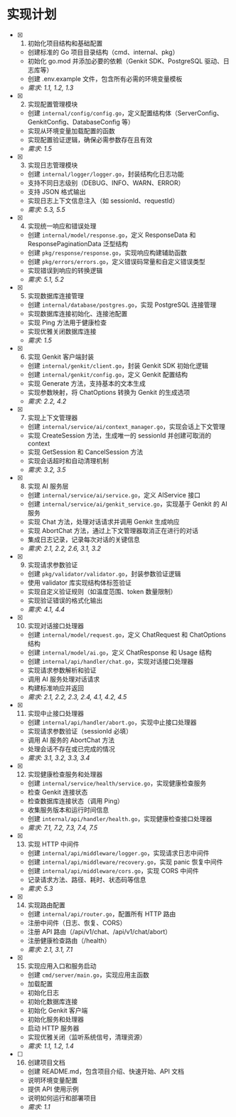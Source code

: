 # 实现计划

- [x] 1. 初始化项目结构和基础配置
  - 创建标准的 Go 项目目录结构（cmd、internal、pkg）
  - 初始化 go.mod 并添加必要的依赖（Genkit SDK、PostgreSQL 驱动、日志库等）
  - 创建 .env.example 文件，包含所有必需的环境变量模板
  - _需求: 1.1, 1.2, 1.3_

- [x] 2. 实现配置管理模块
  - 创建 `internal/config/config.go`，定义配置结构体（ServerConfig、GenkitConfig、DatabaseConfig 等）
  - 实现从环境变量加载配置的函数
  - 实现配置验证逻辑，确保必需参数存在且有效
  - _需求: 1.5_

- [x] 3. 实现日志管理模块
  - 创建 `internal/logger/logger.go`，封装结构化日志功能
  - 支持不同日志级别（DEBUG、INFO、WARN、ERROR）
  - 支持 JSON 格式输出
  - 实现日志上下文信息注入（如 sessionId、requestId）
  - _需求: 5.3, 5.5_

- [x] 4. 实现统一响应和错误处理
  - 创建 `internal/model/response.go`，定义 ResponseData 和 ResponsePaginationData 泛型结构
  - 创建 `pkg/response/response.go`，实现响应构建辅助函数
  - 创建 `pkg/errors/errors.go`，定义错误码常量和自定义错误类型
  - 实现错误到响应的转换逻辑
  - _需求: 5.1, 5.2_

- [x] 5. 实现数据库连接管理
  - 创建 `internal/database/postgres.go`，实现 PostgreSQL 连接管理
  - 实现数据库连接初始化、连接池配置
  - 实现 Ping 方法用于健康检查
  - 实现优雅关闭数据库连接
  - _需求: 1.5_

- [x] 6. 实现 Genkit 客户端封装
  - 创建 `internal/genkit/client.go`，封装 Genkit SDK 初始化逻辑
  - 创建 `internal/genkit/config.go`，定义 Genkit 配置结构
  - 实现 Generate 方法，支持基本的文本生成
  - 实现参数映射，将 ChatOptions 转换为 Genkit 的生成选项
  - _需求: 2.2, 4.2_

- [x] 7. 实现上下文管理器
  - 创建 `internal/service/ai/context_manager.go`，实现会话上下文管理
  - 实现 CreateSession 方法，生成唯一的 sessionId 并创建可取消的 context
  - 实现 GetSession 和 CancelSession 方法
  - 实现会话超时和自动清理机制
  - _需求: 3.2, 3.5_

- [x] 8. 实现 AI 服务层
  - 创建 `internal/service/ai/service.go`，定义 AIService 接口
  - 创建 `internal/service/ai/genkit_service.go`，实现基于 Genkit 的 AI 服务
  - 实现 Chat 方法，处理对话请求并调用 Genkit 生成响应
  - 实现 AbortChat 方法，通过上下文管理器取消正在进行的对话
  - 集成日志记录，记录每次对话的关键信息
  - _需求: 2.1, 2.2, 2.6, 3.1, 3.2_

- [x] 9. 实现请求参数验证
  - 创建 `pkg/validator/validator.go`，封装参数验证逻辑
  - 使用 validator 库实现结构体标签验证
  - 实现自定义验证规则（如温度范围、token 数量限制）
  - 实现验证错误的格式化输出
  - _需求: 4.1, 4.4_

- [x] 10. 实现对话接口处理器
  - 创建 `internal/model/request.go`，定义 ChatRequest 和 ChatOptions 结构
  - 创建 `internal/model/ai.go`，定义 ChatResponse 和 Usage 结构
  - 创建 `internal/api/handler/chat.go`，实现对话接口处理器
  - 实现请求参数解析和验证
  - 调用 AI 服务处理对话请求
  - 构建标准响应并返回
  - _需求: 2.1, 2.2, 2.3, 2.4, 4.1, 4.2, 4.5_

- [x] 11. 实现中止接口处理器
  - 创建 `internal/api/handler/abort.go`，实现中止接口处理器
  - 实现请求参数验证（sessionId 必填）
  - 调用 AI 服务的 AbortChat 方法
  - 处理会话不存在或已完成的情况
  - _需求: 3.1, 3.2, 3.3, 3.4_

- [x] 12. 实现健康检查服务和处理器
  - 创建 `internal/service/health/service.go`，实现健康检查服务
  - 检查 Genkit 连接状态
  - 检查数据库连接状态（调用 Ping）
  - 收集服务版本和运行时间信息
  - 创建 `internal/api/handler/health.go`，实现健康检查接口处理器
  - _需求: 7.1, 7.2, 7.3, 7.4, 7.5_

- [x] 13. 实现 HTTP 中间件
  - 创建 `internal/api/middleware/logger.go`，实现请求日志中间件
  - 创建 `internal/api/middleware/recovery.go`，实现 panic 恢复中间件
  - 创建 `internal/api/middleware/cors.go`，实现 CORS 中间件
  - 记录请求方法、路径、耗时、状态码等信息
  - _需求: 5.3_

- [x] 14. 实现路由配置
  - 创建 `internal/api/router.go`，配置所有 HTTP 路由
  - 注册中间件（日志、恢复、CORS）
  - 注册 API 路由（/api/v1/chat、/api/v1/chat/abort）
  - 注册健康检查路由（/health）
  - _需求: 2.1, 3.1, 7.1_

- [x] 15. 实现应用入口和服务启动
  - 创建 `cmd/server/main.go`，实现应用主函数
  - 加载配置
  - 初始化日志
  - 初始化数据库连接
  - 初始化 Genkit 客户端
  - 初始化服务和处理器
  - 启动 HTTP 服务器
  - 实现优雅关闭（监听系统信号，清理资源）
  - _需求: 1.1, 1.2, 1.4_

- [ ] 16. 创建项目文档
  - 创建 README.md，包含项目介绍、快速开始、API 文档
  - 说明环境变量配置
  - 提供 API 使用示例
  - 说明如何运行和部署项目
  - _需求: 1.1_

